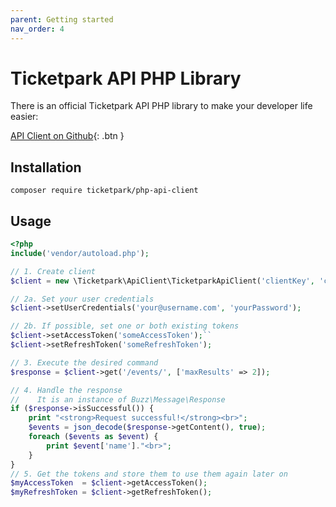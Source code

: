 ```yaml
---
parent: Getting started
nav_order: 4
---
```

# Ticketpark API PHP Library

There is an official Ticketpark API PHP library to make your developer life easier:

[API Client on Github](https://github.com/Ticketpark/php-api-client){: .btn }

## Installation

`composer require ticketpark/php-api-client`


## Usage
```php
<?php
include('vendor/autoload.php');

// 1. Create client
$client = new \Ticketpark\ApiClient\TicketparkApiClient('clientKey', 'clientSecret');

// 2a. Set your user credentials
$client->setUserCredentials('your@username.com', 'yourPassword');

// 2b. If possible, set one or both existing tokens
$client->setAccessToken('someAccessToken');``
$client->setRefreshToken('someRefreshToken');

// 3. Execute the desired command
$response = $client->get('/events/', ['maxResults' => 2]);

// 4. Handle the response
//    It is an instance of Buzz\Message\Response
if ($response->isSuccessful()) {
    print "<strong>Request successful!</strong><br>";
    $events = json_decode($response->getContent(), true);
    foreach ($events as $event) {
        print $event['name']."<br>";
    }
}
// 5. Get the tokens and store them to use them again later on
$myAccessToken  = $client->getAccessToken();
$myRefreshToken = $client->getRefreshToken();
```